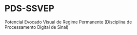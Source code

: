 # PDS-SSVEP
Potencial Evocado Visual de Regime Permanente (Disciplina de Processamento Digital de Sinal) 
